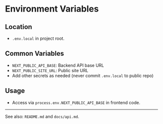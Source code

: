 # Environment Variables

## Location
- `.env.local` in project root.

## Common Variables
- `NEXT_PUBLIC_API_BASE`: Backend API base URL
- `NEXT_PUBLIC_SITE_URL`: Public site URL
- Add other secrets as needed (never commit `.env.local` to public repo)

## Usage
- Access via `process.env.NEXT_PUBLIC_API_BASE` in frontend code.

---
See also: `README.md` and `docs/api.md`.
